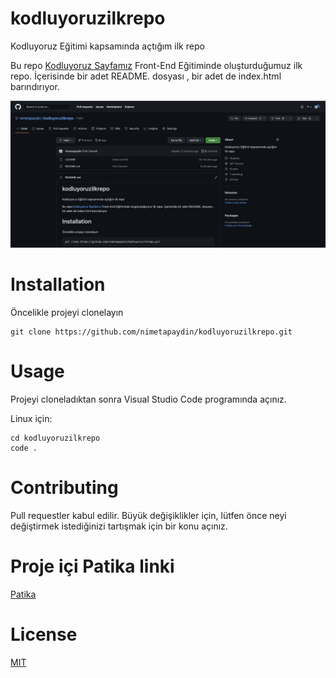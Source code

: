 # kodluyoruzilkrepo

Kodluyoruz Eğitimi kapsamında açtığım ilk repo

Bu repo [Kodluyoruz Sayfamız](https://www.kodluyoruz.org/) Front-End Eğitiminde oluşturduğumuz ilk repo. İçerisinde bir adet README. dosyası , bir adet de index.html barındırıyor. 

![figure](https://raw.githubusercontent.com/nimetapaydin/kodluyoruzilkrepo/main/figure/github.png)
        
# Installation

Öncelikle projeyi clonelayın

```
git clone https://github.com/nimetapaydin/kodluyoruzilkrepo.git
```

# Usage
Projeyi cloneladıktan sonra Visual Studio Code programında açınız.

Linux için:
```
cd kodluyoruzilkrepo
code .
```

# Contributing

Pull requestler kabul edilir. Büyük değişiklikler için, lütfen önce neyi değiştirmek istediğinizi tartışmak için bir konu açınız.

# Proje içi Patika linki

[Patika](https://www.patika.dev/tr)

# License

[MIT](https://choosealicense.com/licenses/mit/)
